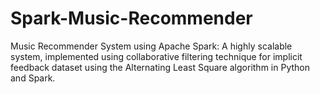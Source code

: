 # Spark-Music-Recommender
Music Recommender System using Apache Spark: A highly scalable system, implemented using collaborative filtering technique for implicit feedback dataset using the Alternating Least Square algorithm in Python and Spark.
